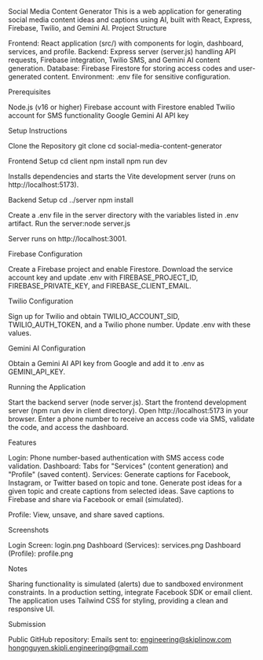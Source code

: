 Social Media Content Generator
This is a web application for generating social media content ideas and captions using AI, built with React, Express, Firebase, Twilio, and Gemini AI.
Project Structure

Frontend: React application (src/) with components for login, dashboard, services, and profile.
Backend: Express server (server.js) handling API requests, Firebase integration, Twilio SMS, and Gemini AI content generation.
Database: Firebase Firestore for storing access codes and user-generated content.
Environment: .env file for sensitive configuration.

Prerequisites

Node.js (v16 or higher)
Firebase account with Firestore enabled
Twilio account for SMS functionality
Google Gemini AI API key

Setup Instructions

Clone the Repository
git clone <your-repo-url>
cd social-media-content-generator


Frontend Setup
cd client
npm install
npm run dev


Installs dependencies and starts the Vite development server (runs on http://localhost:5173).


Backend Setup
cd ../server
npm install


Create a .env file in the server directory with the variables listed in .env artifact.
Run the server:node server.js


Server runs on http://localhost:3001.


Firebase Configuration

Create a Firebase project and enable Firestore.
Download the service account key and update .env with FIREBASE_PROJECT_ID, FIREBASE_PRIVATE_KEY, and FIREBASE_CLIENT_EMAIL.


Twilio Configuration

Sign up for Twilio and obtain TWILIO_ACCOUNT_SID, TWILIO_AUTH_TOKEN, and a Twilio phone number.
Update .env with these values.


Gemini AI Configuration

Obtain a Gemini AI API key from Google and add it to .env as GEMINI_API_KEY.



Running the Application

Start the backend server (node server.js).
Start the frontend development server (npm run dev in client directory).
Open http://localhost:5173 in your browser.
Enter a phone number to receive an access code via SMS, validate the code, and access the dashboard.

Features

Login: Phone number-based authentication with SMS access code validation.
Dashboard: Tabs for "Services" (content generation) and "Profile" (saved content).
Services:
Generate captions for Facebook, Instagram, or Twitter based on topic and tone.
Generate post ideas for a given topic and create captions from selected ideas.
Save captions to Firebase and share via Facebook or email (simulated).


Profile: View, unsave, and share saved captions.

Screenshots

Login Screen: login.png
Dashboard (Services): services.png
Dashboard (Profile): profile.png

Notes

Sharing functionality is simulated (alerts) due to sandboxed environment constraints. In a production setting, integrate Facebook SDK or email client.
The application uses Tailwind CSS for styling, providing a clean and responsive UI.

Submission

Public GitHub repository: <your-repo-url>
Emails sent to:
engineering@skiplinow.com
hongnguyen.skipli.engineering@gmail.com



